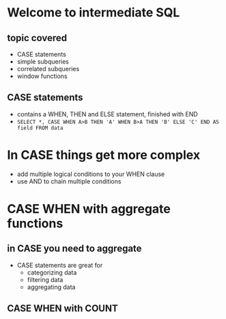 # Welcome to intermediate SQL
## topic covered
- CASE statements
- simple subqueries
- correlated subqueries
- window functions

## CASE statements
- contains a WHEN, THEN and ELSE statement, finished with END
- `SELECT *, CASE WHEN A>B THEN 'A' WHEN B>A THEN 'B' ELSE 'C' END AS field FROM data`


# In CASE things get more complex
- add multiple logical conditions to your WHEN clause
- use AND to chain multiple conditions

# CASE WHEN with aggregate functions
## in CASE you need to aggregate
- CASE statements are great for
  - categorizing data
  - filtering data
  - aggregating data
## CASE WHEN with COUNT
